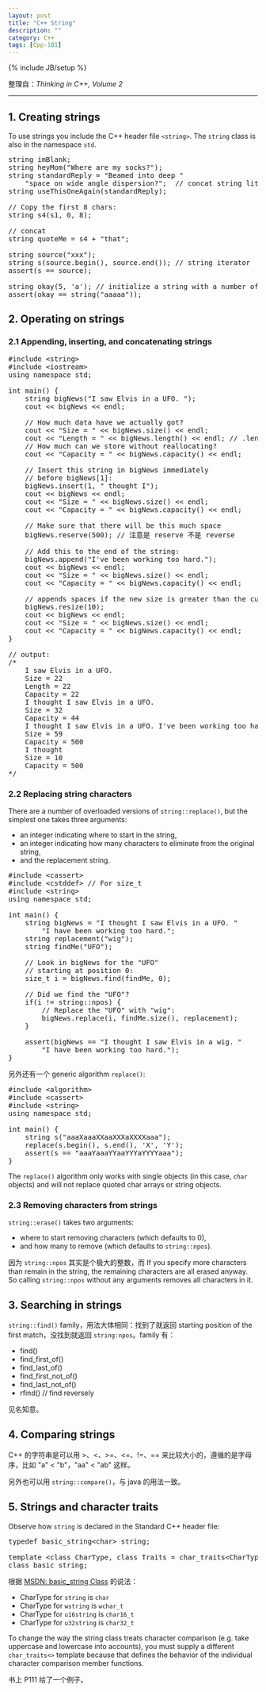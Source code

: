 ```yaml
---
layout: post
title: "C++ String"
description: ""
category: C++
tags: [Cpp-101]
---
```

{% include JB/setup %}

整理自：_Thinking in C++, Volume 2_

-----

## 1. Creating strings

To use strings you include the C++ header file `<string>`. The `string` class is also in the namespace `std`.

<pre class="prettyprint linenums">
string imBlank;
string heyMom("Where are my socks?");
string standardReply = "Beamed into deep "
	"space on wide angle dispersion?";	// concat string literals
string useThisOneAgain(standardReply);

// Copy the first 8 chars:
string s4(s1, 0, 8);

// concat
string quoteMe = s4 + "that";

string source("xxx");
string s(source.begin(), source.end()); // string iterator
assert(s == source);

string okay(5, 'a'); // initialize a string with a number of copies of a single character
assert(okay == string("aaaaa"));
</pre>
	
## 2. Operating on strings

### 2.1 Appending, inserting, and concatenating strings

<pre class="prettyprint linenums">
#include &lt;string&gt;
#include &lt;iostream&gt;
using namespace std;

int main() {
    string bigNews("I saw Elvis in a UFO. ");
    cout &lt;&lt; bigNews &lt;&lt; endl;

	// How much data have we actually got?
    cout &lt;&lt; "Size = " &lt;&lt; bigNews.size() &lt;&lt; endl;
    cout &lt;&lt; "Length = " &lt;&lt; bigNews.length() &lt;&lt; endl; // .length() and .size() are identical
	// How much can we store without reallocating?
    cout &lt;&lt; "Capacity = " &lt;&lt; bigNews.capacity() &lt;&lt; endl;

	// Insert this string in bigNews immediately
	// before bigNews[1]:
    bigNews.insert(1, " thought I");
    cout &lt;&lt; bigNews &lt;&lt; endl;
    cout &lt;&lt; "Size = " &lt;&lt; bigNews.size() &lt;&lt; endl;
    cout &lt;&lt; "Capacity = " &lt;&lt; bigNews.capacity() &lt;&lt; endl;
	
	// Make sure that there will be this much space
    bigNews.reserve(500); // 注意是 reserve 不是 reverse 
	
	// Add this to the end of the string:
    bigNews.append("I've been working too hard.");
    cout &lt;&lt; bigNews &lt;&lt; endl;
    cout &lt;&lt; "Size = " &lt;&lt; bigNews.size() &lt;&lt; endl;
    cout &lt;&lt; "Capacity = " &lt;&lt; bigNews.capacity() &lt;&lt; endl;
    
    // appends spaces if the new size is greater than the current string size or truncates the string otherwise
    bigNews.resize(10);
    cout &lt;&lt; bigNews &lt;&lt; endl;
    cout &lt;&lt; "Size = " &lt;&lt; bigNews.size() &lt;&lt; endl;
    cout &lt;&lt; "Capacity = " &lt;&lt; bigNews.capacity() &lt;&lt; endl;
}

// output: 
/* 
	I saw Elvis in a UFO.
	Size = 22
	Length = 22
	Capacity = 22
	I thought I saw Elvis in a UFO.
	Size = 32
	Capacity = 44
	I thought I saw Elvis in a UFO. I've been working too hard.
	Size = 59
	Capacity = 500
	I thought
	Size = 10
	Capacity = 500
*/
</pre>

### 2.2 Replacing string characters

There are a number of overloaded versions of `string::replace()`, but the simplest one takes three arguments: 

- an integer indicating where to start in the string, 
- an integer indicating how many characters to eliminate from the original string, 
- and the replacement string.

<pre class="prettyprint linenums">
#include &lt;cassert&gt;
#include &lt;cstddef&gt; // For size_t
#include &lt;string&gt;
using namespace std;

int main() {
    string bigNews = "I thought I saw Elvis in a UFO. "
		"I have been working too hard.";
    string replacement("wig");
    string findMe("UFO");
    
	// Look in bigNews for the "UFO"
	// starting at position 0:
    size_t i = bigNews.find(findMe, 0);
	
	// Did we find the "UFO"?
    if(i != string::npos) {
    	// Replace the "UFO" with "wig":
        bigNews.replace(i, findMe.size(), replacement);
	}

	assert(bigNews == "I thought I saw Elvis in a wig. "
		"I have been working too hard.");
}
</pre>

另外还有一个 generic algorithm `replace()`:

<pre class="prettyprint linenums">
#include &lt;algorithm&gt;
#include &lt;cassert&gt;
#include &lt;string&gt;
using namespace std;

int main() {
	string s("aaaXaaaXXaaXXXaXXXXaaa");
	replace(s.begin(), s.end(), 'X', 'Y');
	assert(s == "aaaYaaaYYaaYYYaYYYYaaa");
}
</pre>

The `replace()` algorithm only works with single objects (in this case, `char` objects) and will not replace quoted char arrays or string objects.

### 2.3 Removing characters from strings

`string::erase()` takes two arguments: 

- where to start removing characters (which defaults to 0), 
- and how many to remove (which defaults to `string::npos`). 

因为 `string::npos` 其实是个极大的整数，而 If you specify more characters than remain in the string, the remaining characters are all erased anyway. So calling `string::npos` without any arguments removes all characters in it.

## 3. Searching in strings

`string::find()` family，用法大体相同：找到了就返回 starting position of the first match，没找到就返回 `string:npos`。family 有：

- find()
- find_first_of()
- find_last_of()
- find_first_not_of()
- find_last_not_of()
- rfind() 				// find reversely

见名知意。

## 4. Comparing strings

C++ 的字符串是可以用 >、<、>=、<=、!=、== 来比较大小的，遵循的是字母序，比如 "a" < "b"，"aa" < "ab" 这样。

另外也可以用 `string::compare()`，与 java 的用法一致。

## 5. Strings and character traits

Observe how `string` is declared in the Standard C++ header file:

<pre class="prettyprint linenums">
typedef basic_string&lt;char&gt; string;

template &lt;class CharType, class Traits = char_traits&lt;CharType&gt;, class Allocator = allocator&lt;CharType&gt;&gt;
class basic_string;
</pre>

根据 [MSDN: basic_string Class](https://msdn.microsoft.com/en-us/library/syxtdd4f.aspx) 的说法：

- CharType for `string` is `char`
- CharType for `wstring` is `wchar_t` 
- CharType for `u16string` is `char16_t` 
- CharType for `u32string` is `char32_t`

To change the way the string class treats character comparison (e.g. take uppercase and lowercase into accounts), you must supply a different `char_traits<>` template because that defines the behavior of the individual character comparison member functions.

书上 P111 给了一个例子。